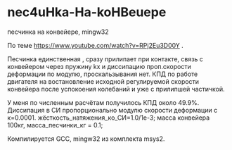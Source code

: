 # nec4uHka-Ha-koHBeuepe
песчинка на конвейере, mingw32

По теме https://www.youtube.com/watch?v=RPj2Eu3D00Y .

Песчинка единственная , сразу прилипает при контакте, связь с конвейером через пружину kx и диссипацию проп.скорости деформации по модулю, проскальзывания нет. КПД по работе двигателя на востановление исходной регулируемой скорости конвейера после успокоения колебаний и уже с прилипшей частичкой.

У меня по численным расчётам получилось КПД около 49.9%. Диссипация в СИ пропорционально модулю скорости деформации с к=0.0001.  жёсткость_натяжения_ко_СИ=1.0/1e-3; масса конвейера 100кг, масса_песчинки_кг = 0.1;

Компилируется GCC, mingw32 из комплекта msys2.
